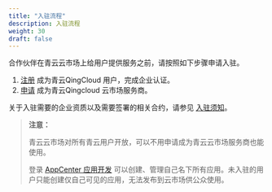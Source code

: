 ```yaml
---
title: "入驻流程"
description: 入驻流程
weight: 30
draft: false
---
```


合作伙伴在青云云市场上给用户提供服务之前，请按照如下步骤申请入驻。

1. [注册](https://console.qingcloud.com/signup) 成为青云QingCloud 用户，完成企业认证。
2. [申请](https://appcenter.qingcloud.com/apply) 成为青云Qingcloud 云市场服务商。

关于入驻需要的企业资质以及需要签署的相关合约，请参见 [入驻须知](../10_prerequisite)。

> **注意：**
>
> 青云云市场对所有青云用户开放，可以不用申请成为青云云市场服务商也能使用。
>
> 登录 [AppCenter 应用开发](https://appcenter.qingcloud.com/developer) 可以创建、管理自己名下所有应用。未入驻的用户只能创建仅自己可见的应用，无法发布到云市场供公众使用。

